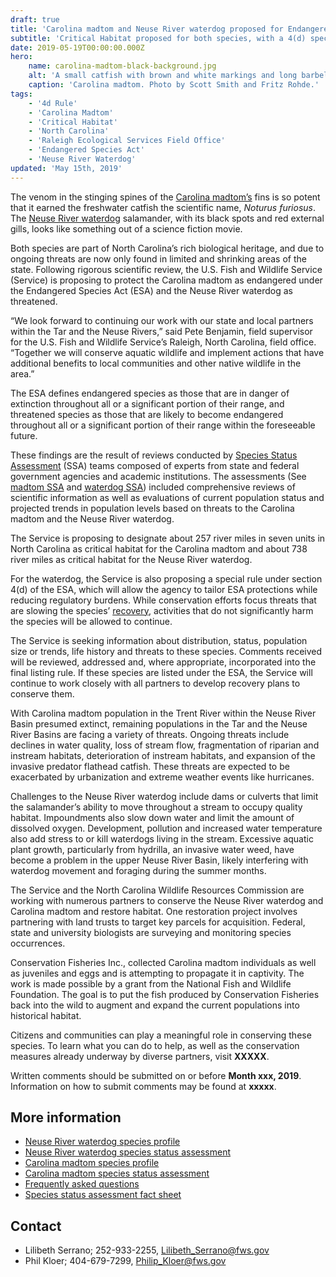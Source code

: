 ```yaml
---
draft: true
title: 'Carolina madtom and Neuse River waterdog proposed for Endangered Species Act protection'
subtitle: 'Critical Habitat proposed for both species, with a 4(d) special rule proposed for waterdog, allowing for tailored conservation'
date: 2019-05-19T00:00:00.000Z
hero:
    name: carolina-madtom-black-background.jpg
    alt: 'A small catfish with brown and white markings and long barbells extending from its mouth.'
    caption: 'Carolina madtom. Photo by Scott Smith and Fritz Rohde.'
tags:
    - '4d Rule'
    - 'Carolina Madtom'
    - 'Critical Habitat'
    - 'North Carolina'
    - 'Raleigh Ecological Services Field Office'
    - 'Endangered Species Act'
    - 'Neuse River Waterdog'
updated: 'May 15th, 2019'
---
```


The venom in the stinging spines of the [Carolina madtom’s](/wildlife/fishes/carolina-madtom/) fins is so potent that it earned the freshwater catfish the scientific name, *Noturus furiosus*. The [Neuse River waterdog](/wildlife/amphibians/neuse-river-waterdog/) salamander, with its black spots and red external gills, looks like something out of a science fiction movie.
 
Both species are part of North Carolina’s rich biological heritage, and due to ongoing threats are now only found in limited and shrinking areas of the state. Following rigorous scientific review, the U.S. Fish and Wildlife Service (Service) is proposing to protect the Carolina madtom as endangered under the Endangered Species Act (ESA) and the Neuse River waterdog as threatened.
 
“We look forward to continuing our work with our state and local partners within the Tar and the Neuse Rivers,” said Pete Benjamin, field supervisor for the U.S. Fish and Wildlife Service’s Raleigh, North Carolina, field office. “Together we will conserve aquatic wildlife and implement actions that have additional benefits to local communities and other native wildlife in the area.” 
 
The ESA defines endangered species as those that are in danger of extinction throughout all or a significant portion of their range, and threatened species as those that are likely to become endangered throughout all or a significant portion of their range within the foreseeable future. 
 
These findings are the result of reviews conducted by [Species Status Assessment](https://www.fws.gov/southeast/endangered-species-act/species-status-assessments/) (SSA) teams composed of experts from state and federal government agencies and academic institutions. The assessments (See [madtom SSA](https://ecos.fws.gov/ServCat/DownloadFile/161997)  and [waterdog SSA](https://ecos.fws.gov/ServCat/DownloadFile/161998)) included comprehensive reviews of scientific information as well as evaluations of current population status and projected trends in population levels based on threats to the Carolina madtom and the Neuse River waterdog. 
 
The Service is proposing to designate about 257 river miles in seven units in North Carolina as critical habitat for the Carolina madtom and about 738 river miles as critical habitat for the Neuse River waterdog. 

For the waterdog, the Service is also proposing a special rule under section 4(d) of the ESA, which will allow the agency to tailor ESA protections while reducing regulatory burdens. While conservation efforts focus threats that are slowing the species’ [recovery](/endangered-species-act/recovery), activities that do not significantly harm the species will be allowed to continue.

The Service is seeking information about distribution, status, population size or trends, life history and threats to these species. Comments received will be reviewed, addressed and, where appropriate, incorporated into the final listing rule. If these species are listed under the ESA, the Service will continue to work closely with all partners to develop recovery plans to conserve them.
 
With Carolina madtom population in the Trent River within the Neuse River Basin presumed extinct, remaining populations in the Tar and the Neuse River Basins are facing a variety of threats. Ongoing threats include declines in water quality, loss of stream flow, fragmentation of riparian and instream habitats, deterioration of instream habitats, and expansion of the invasive predator flathead catfish. These threats are expected to be exacerbated by urbanization and extreme weather events like hurricanes.
 
Challenges to the Neuse River waterdog include dams or culverts that limit the salamander’s ability to move throughout a stream to occupy quality habitat. Impoundments also slow down water and limit the amount of dissolved oxygen. Development, pollution and increased water temperature also add stress to or kill waterdogs living in the stream. Excessive aquatic plant growth, particularly from hydrilla, an invasive water weed, have become a problem in the upper Neuse River Basin, likely interfering with waterdog movement and foraging during the summer months.
 
The Service and the North Carolina Wildlife Resources Commission are working with numerous partners to conserve the Neuse River waterdog and Carolina madtom and restore habitat. One restoration project involves partnering with land trusts to target key parcels for acquisition. Federal, state and university biologists are surveying and monitoring species occurrences.   

Conservation Fisheries Inc., collected Carolina madtom individuals as well as juveniles and eggs and is attempting to propagate it in captivity. The work is made possible by a grant from the National Fish and Wildlife Foundation. The goal is to put the fish produced by Conservation Fisheries back into the wild to augment and expand the current populations into historical habitat.

Citizens and communities can play a meaningful role in conserving these species. To learn what you can do to help, as well as the conservation measures already underway by diverse partners, visit **XXXXX**. 

Written comments should be submitted on or before **Month xxx, 2019**. Information on how to submit comments may be found at **xxxxx**.
 
## More information

- [Neuse River waterdog species profile](/wildlife/amphibians/neuse-river-waterdog)
- [Neuse River waterdog species status assessment](https://ecos.fws.gov/ServCat/DownloadFile/161998)
- [Carolina madtom species profile](/wildlife/fishes/carolina-madtom)
- [Carolina madtom species status assessment](https://ecos.fws.gov/ServCat/DownloadFile/161997)
- [Frequently asked questions](/faq/proposed-endangered-species-act-findings-for-the-carolina-madtom-and-neuse-river-waterdog/)
- [Species status assessment fact sheet](https://www.fws.gov/endangered/improving_ESA/pdf/SSA_Fact_Sheet-August_2016.pdf)

## Contact 

- Lilibeth Serrano; 252-933-2255, [Lilibeth_Serrano@fws.gov](mailto:Lilibeth_Serrano@fws.gov)
- Phil Kloer; 404-679-7299, [Philip_Kloer@fws.gov](mailto:Philip_Kloer@fws.gov)